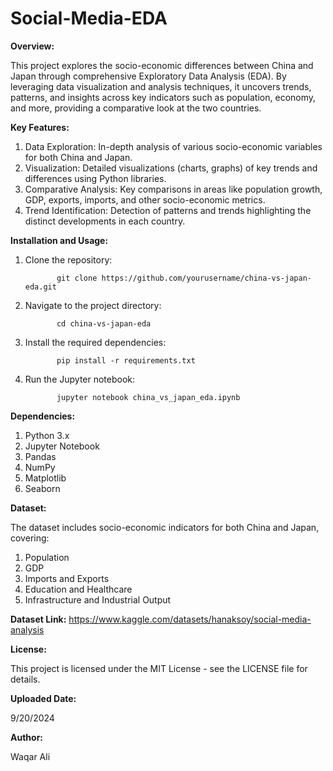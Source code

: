 # Social-Media-EDA

**Overview:**

This project explores the socio-economic differences between China and Japan through comprehensive Exploratory Data Analysis (EDA). By leveraging data visualization and analysis techniques, it uncovers trends, patterns, and insights across key indicators such as population, economy, and more, providing a comparative look at the two countries.


**Key Features:**

1. Data Exploration: In-depth analysis of various socio-economic variables for both China and Japan.
2. Visualization: Detailed visualizations (charts, graphs) of key trends and differences using Python libraries.
3. Comparative Analysis: Key comparisons in areas like population growth, GDP, exports, imports, and other socio-economic metrics.
4. Trend Identification: Detection of patterns and trends highlighting the distinct developments in each country.


**Installation and Usage:**

1. Clone the repository:


              git clone https://github.com/yourusername/china-vs-japan-eda.git


2. Navigate to the project directory:


              cd china-vs-japan-eda


3. Install the required dependencies:


              pip install -r requirements.txt


4. Run the Jupyter notebook:


              jupyter notebook china_vs_japan_eda.ipynb



**Dependencies:**

1. Python 3.x
2. Jupyter Notebook
3. Pandas
4. NumPy
5. Matplotlib
6. Seaborn



**Dataset:**

The dataset includes socio-economic indicators for both China and Japan, covering:

1. Population
2. GDP
3. Imports and Exports
4. Education and Healthcare
5. Infrastructure and Industrial Output



**Dataset Link:** https://www.kaggle.com/datasets/hanaksoy/social-media-analysis


**License:**

This project is licensed under the MIT License - see the LICENSE file for details.


**Uploaded Date:**

9/20/2024


**Author:**

Waqar Ali


